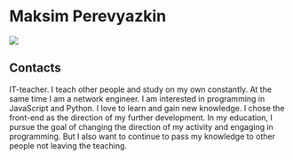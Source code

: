 # Maksim Perevyazkin

![](https://avatars3.githubusercontent.com/u/65552333?s=460&u=11e04630f8bb8f2157251c2f2682379d1bf3f86f&v=4)

## Contacts

IT-teacher.
I teach other people and study on my own constantly.
At the same time I am a network engineer.
I am interested in programming in JavaScript and Python.
I love to learn and gain new knowledge.
I chose the front-end as the direction of my further development.
In my education, I pursue the goal of changing the direction of my activity and engaging in programming. 
But I also want to continue to pass my knowledge to other people not leaving the teaching.